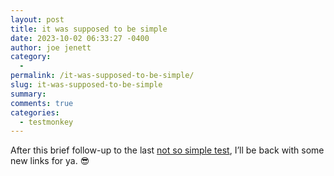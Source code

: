 ```yaml
---
layout: post
title: it was supposed to be simple
date: 2023-10-02 06:33:27 -0400
author: joe jenett
category:
  - 
permalink: /it-was-supposed-to-be-simple/
slug: it-was-supposed-to-be-simple
summary: 
comments: true
categories:
  - testmonkey
---
```

After this brief follow-up to the last <a href="https://johnjohnston.info/blog/a-test-from-drummer/">not so simple test</a>, I’ll be back with some new links for ya. 😎
